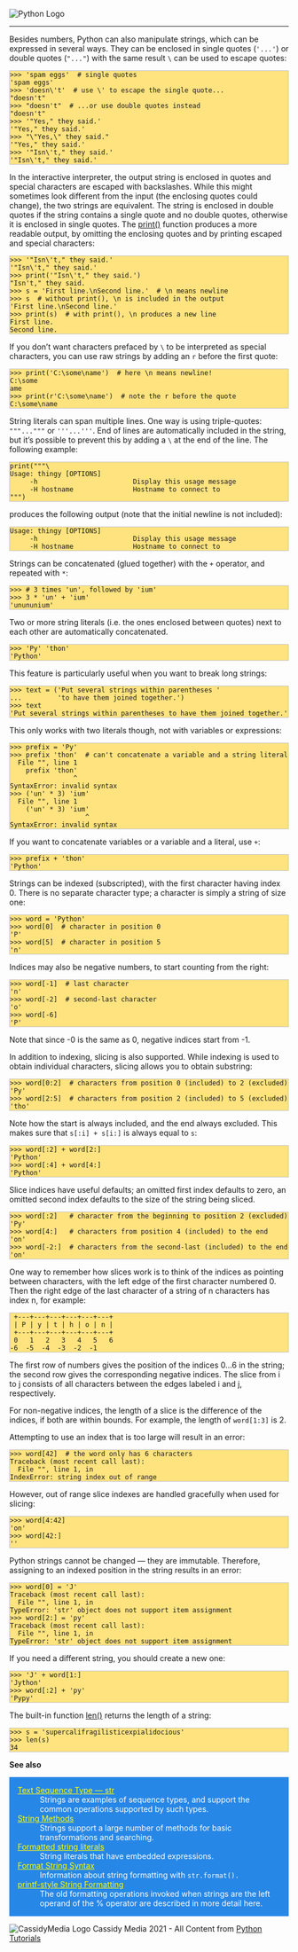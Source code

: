 
![Python Logo](./assets/python-logo.png)

---

Besides numbers, Python can also manipulate strings, which can be expressed in several ways. They can be enclosed in single quotes (`'...'`) or double quotes (`"..."`) with the same result `\` can be used to escape quotes:

<pre style="background-color: #FFE37F; border: 1px solid #C4C4C4;"><code class="python">&gt;&gt;&gt; 'spam eggs'  # single quotes
'spam eggs'
>>> 'doesn\'t'  # use \' to escape the single quote...
"doesn't"
>>> "doesn't"  # ...or use double quotes instead
"doesn't"
>>> '"Yes," they said.'
'"Yes," they said.'
>>> "\"Yes,\" they said."
'"Yes," they said.'
>>> '"Isn\'t," they said.'
'"Isn\'t," they said.'</code></pre>

In the interactive interpreter, the output string is enclosed in quotes and special characters are escaped with backslashes. While this might sometimes look different from the input (the enclosing quotes could change), the two strings are equivalent. The string is enclosed in double quotes if the string contains a single quote and no double quotes, otherwise it is enclosed in single quotes. The [print()](https://docs.python.org/3.8/library/functions.html#print) function produces a more readable output, by omitting the enclosing quotes and by printing escaped and special characters:

<pre style="background-color: #FFE37F; border: 1px solid #C4C4C4;"><code class="python">>>> '"Isn\'t," they said.'
'"Isn\'t," they said.'
>>> print('"Isn\'t," they said.')
"Isn't," they said.
>>> s = 'First line.\nSecond line.'  # \n means newline
>>> s  # without print(), \n is included in the output
'First line.\nSecond line.'
>>> print(s)  # with print(), \n produces a new line
First line.
Second line.</code></pre>

If you don’t want characters prefaced by `\` to be interpreted as special characters, you can use raw strings by adding an `r` before the first quote:

<pre style="background-color: #FFE37F; border: 1px solid #C4C4C4;"><code class="python">>>> print('C:\some\name')  # here \n means newline!
C:\some
ame
>>> print(r'C:\some\name')  # note the r before the quote
C:\some\name</code></pre>

String literals can span multiple lines. One way is using triple-quotes: `"""..."""` or `'''...'''`. End of lines are automatically included in the string, but it’s possible to prevent this by adding a `\` at the end of the line. The following example:

<pre style="background-color: #FFE37F; border: 1px solid #C4C4C4;"><code class="python">print("""\
Usage: thingy [OPTIONS]
     -h                        Display this usage message
     -H hostname               Hostname to connect to
""")</code></pre>

produces the following output (note that the initial newline is not included):

<pre style="background-color: #FFE37F; border: 1px solid #C4C4C4;"><code class="python">Usage: thingy [OPTIONS]
     -h                        Display this usage message
     -H hostname               Hostname to connect to
</code></pre>

Strings can be concatenated (glued together) with the `+` operator, and repeated with `*`:

<pre style="background-color: #FFE37F; border: 1px solid #C4C4C4;"><code class="python">>>> # 3 times 'un', followed by 'ium'
>>> 3 * 'un' + 'ium'
'unununium'</code></pre>

Two or more string literals (i.e. the ones enclosed between quotes) next to each other are automatically concatenated.

<pre style="background-color: #FFE37F; border: 1px solid #C4C4C4;"><code class="python">>>> 'Py' 'thon'
'Python'
</code></pre>

This feature is particularly useful when you want to break long strings:

<pre style="background-color: #FFE37F; border: 1px solid #C4C4C4;"><code class="Python">>>> text = ('Put several strings within parentheses '
...         'to have them joined together.')
>>> text
'Put several strings within parentheses to have them joined together.'
</code></pre>

This only works with two literals though, not with variables or expressions:

<pre style="background-color: #FFE37F; border: 1px solid #C4C4C4;"><code class="python">>>> prefix = 'Py'
>>> prefix 'thon'  # can't concatenate a variable and a string literal
  File "<stdin>", line 1
    prefix 'thon'
                ^
SyntaxError: invalid syntax
>>> ('un' * 3) 'ium'
  File "<stdin>", line 1
    ('un' * 3) 'ium'
                   ^
SyntaxError: invalid syntax
</code></pre>

If you want to concatenate variables or a variable and a literal, use `+`:

<pre style="background-color: #FFE37F; border: 1px solid #C4C4C4;"><code class="python">>>> prefix + 'thon'
'Python'
</code></pre>

Strings can be indexed (subscripted), with the first character having index 0. There is no separate character type; a character is simply a string of size one:

<pre style="background-color: #FFE37F; border: 1px solid #C4C4C4;"><code class="python">>>> word = 'Python'
>>> word[0]  # character in position 0
'P'
>>> word[5]  # character in position 5
'n'
</code></pre>

Indices may also be negative numbers, to start counting from the right:

<pre style="background-color: #FFE37F; border: 1px solid #C4C4C4;"><code class="python">>>> word[-1]  # last character
'n'
>>> word[-2]  # second-last character
'o'
>>> word[-6]
'P'
</code></pre>

Note that since -0 is the same as 0, negative indices start from -1.

In addition to indexing, slicing is also supported. While indexing is used to obtain individual characters, slicing allows you to obtain substring:

<pre style="background-color: #FFE37F; border: 1px solid #C4C4C4;"><code class="python">>>> word[0:2]  # characters from position 0 (included) to 2 (excluded)
'Py'
>>> word[2:5]  # characters from position 2 (included) to 5 (excluded)
'tho'
</code></pre>

Note how the start is always included, and the end always excluded. This makes sure that `s[:i] + s[i:]` is always equal to `s`:

<pre style="background-color: #FFE37F; border: 1px solid #C4C4C4;"><code class="python">>>> word[:2] + word[2:]
'Python'
>>> word[:4] + word[4:]
'Python'
</code></pre>

Slice indices have useful defaults; an omitted first index defaults to zero, an omitted second index defaults to the size of the string being sliced.

<pre style="background-color: #FFE37F; border: 1px solid #C4C4C4;"><code class="python">>>> word[:2]   # character from the beginning to position 2 (excluded)
'Py'
>>> word[4:]   # characters from position 4 (included) to the end
'on'
>>> word[-2:]  # characters from the second-last (included) to the end
'on'
</code></pre>

One way to remember how slices work is to think of the indices as pointing between characters, with the left edge of the first character numbered 0. Then the right edge of the last character of a string of n characters has index n, for example:

<pre style="background-color: #FFE37F; border: 1px solid #C4C4C4;"><code class="python"> +---+---+---+---+---+---+
 | P | y | t | h | o | n |
 +---+---+---+---+---+---+
 0   1   2   3   4   5   6
-6  -5  -4  -3  -2  -1
</code></pre>

The first row of numbers gives the position of the indices 0…6 in the string; the second row gives the corresponding negative indices. The slice from i to j consists of all characters between the edges labeled i and j, respectively.

For non-negative indices, the length of a slice is the difference of the indices, if both are within bounds. For example, the length of `word[1:3]` is 2.

Attempting to use an index that is too large will result in an error:

<pre style="background-color: #FFE37F; border: 1px solid #C4C4C4;"><code class="python">>>> word[42]  # the word only has 6 characters
Traceback (most recent call last):
  File "<stdin>", line 1, in <module>
IndexError: string index out of range
</code></pre>

However, out of range slice indexes are handled gracefully when used for slicing:

<pre style="background-color: #FFE37F; border: 1px solid #C4C4C4;"><code class="python">>>> word[4:42]
'on'
>>> word[42:]
''
</code></pre>

Python strings cannot be changed — they are immutable. Therefore, assigning to an indexed position in the string results in an error:

<pre style="background-color: #FFE37F; border: 1px solid #C4C4C4;"><code class="python">>>> word[0] = 'J'
Traceback (most recent call last):
  File "<stdin>", line 1, in <module>
TypeError: 'str' object does not support item assignment
>>> word[2:] = 'py'
Traceback (most recent call last):
  File "<stdin>", line 1, in <module>
TypeError: 'str' object does not support item assignment
</code></pre>

If you need a different string, you should create a new one:

<pre style="background-color: #FFE37F; border: 1px solid #C4C4C4;"><code class="python">>>> 'J' + word[1:]
'Jython'
>>> word[:2] + 'py'
'Pypy'
</code></pre>

The built-in function [len()](https://docs.python.org/3.8/library/functions.html#len) returns the length of a string:

<pre style="background-color: #FFE37F; border: 1px solid #C4C4C4;"><code class="python">>>> s = 'supercalifragilisticexpialidocious'
>>> len(s)
34
</code></pre>



__See also__
<dl style="background: #2787E7; color: white; padding: 15px">

<dt>
<a href="https://docs.python.org/3.8/library/stdtypes.html#textseq" style="color: yellow;">Text Sequence Type — str</a>
</dt>
<dd>Strings are examples of sequence types, and support the common operations supported by such types.</dd>

<dt>
<a href="https://docs.python.org/3.8/library/stdtypes.html#string-methods" style="color: yellow;">String Methods</a>
</dt>
<dd>Strings support a large number of methods for basic transformations and searching.</dd>
    
<dt>
<a href="https://docs.python.org/3.8/reference/lexical_analysis.html#f-strings" style="color: yellow;">Formatted string literals</a>
</dt>
<dd>String literals that have embedded expressions.</dd>

<dt>
<a href="https://docs.python.org/3.8/library/string.html#formatstrings" style="color: yellow;">Format String Syntax</a>
</dt>
<dd>Information about string formatting with <code>str.format().</code></dd>

<dt>
<a href="https://docs.python.org/3.8/library/stdtypes.html#old-string-formatting" style="color: yellow;">printf-style String Formatting</a> 
</dt>
<dd>The old formatting operations invoked when strings are the left operand of the % operator are described in more detail here.</dd>
</dl>


![CassidyMedia Logo](./assets/cover_photo_without_slogan2.png)
Cassidy Media 2021 - All Content from [Python Tutorials](https://docs.python.org/3/tutorial/index.html)